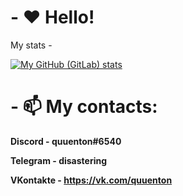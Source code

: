 # - ♥ Hello!

My stats -

[![My GitHub (GitLab) stats](https://github-readme-stats.vercel.app/api?username=quuenton)](https://github.com/anuraghazra/github-readme-stats)

# - 📫 My contacts:
__Discord - quuenton#6540__

__Telegram - disastering__

__VKontakte - https://vk.com/quuenton__
